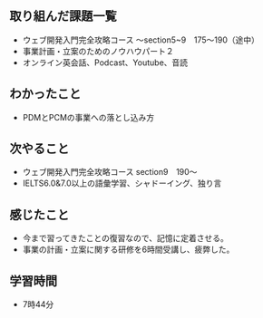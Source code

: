 ## 取り組んだ課題一覧
- ウェブ開発入門完全攻略コース 〜section5~9　175〜190（途中）
- 事業計画・立案のためのノウハウパート２
- オンライン英会話、Podcast、Youtube、音読
## わかったこと
- PDMとPCMの事業への落とし込み方
## 次やること
- ウェブ開発入門完全攻略コース section9　190〜
- IELTS6.0&7.0以上の語彙学習、シャドーイング、独り言
## 感じたこと
- 今まで習ってきたことの復習なので、記憶に定着させる。
- 事業の計画・立案に関する研修を6時間受講し、疲弊した。
## 学習時間
- 7時44分
